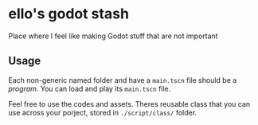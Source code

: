 ello's godot stash
==================
Place where I feel like making Godot stuff that are not important

Usage
-----
Each non-generic named folder and have a `main.tscn` file should
be a *program*. You can load and play its `main.tscn` file.

Feel free to use the codes and assets. Theres reusable class that
you can use across your porject, stored in `./script/class/`
folder.

